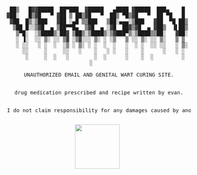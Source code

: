 
<pre align=center>
 ██▒   █▓▓█████  ██▀███  ▓█████   ▄████ ▓█████  ███▄    █ 
▓██░   █▒▓█   ▀ ▓██ ▒ ██▒▓█   ▀  ██▒ ▀█▒▓█   ▀  ██ ▀█   █ 
 ▓██  █▒░▒███   ▓██ ░▄█ ▒▒███   ▒██░▄▄▄░▒███   ▓██  ▀█ ██▒
  ▒██ █░░▒▓█  ▄ ▒██▀▀█▄  ▒▓█  ▄ ░▓█  ██▓▒▓█  ▄ ▓██▒  ▐▌██▒
   ▒▀█░  ░▒████▒░██▓ ▒██▒░▒████▒░▒▓███▀▒░▒████▒▒██░   ▓██░
   ░ ▐░  ░░ ▒░ ░░ ▒▓ ░▒▓░░░ ▒░ ░ ░▒   ▒ ░░ ▒░ ░░ ▒░   ▒ ▒ 
   ░ ░░   ░ ░  ░  ░▒ ░ ▒░ ░ ░  ░  ░   ░  ░ ░  ░░ ░░   ░ ▒░
     ░░     ░     ░░   ░    ░   ░ ░   ░    ░      ░   ░ ░ 
      ░     ░  ░   ░        ░  ░      ░    ░  ░         ░ 
     ░         
     
 UNAUTHORIZED EMAIL AND GENITAL WART CURING SITE.
 
 
 drug medication prescribed and recipe written by evan.
 
 
 I do not claim responsibility for any damages caused by another person using my code. By running my code, you agree to this.

</pre>

<p align=center>
<img src="https://gnaa.world/mib.png" height=120 width=120>
</p>
